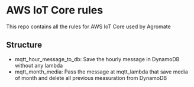 # AWS IoT Core rules

This repo contains all the rules for AWS IoT Core used by Agromate

## Structure

- mqtt_hour_message_to_db: Save the hourly message in DynamoDB without any lambda
- mqtt_month_media: Pass the message at mqtt_lambda that save media of month and delete all previous measuration from DynamoDB